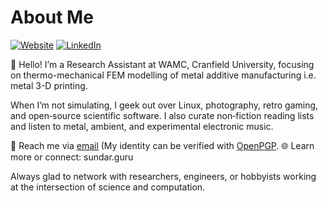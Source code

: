 # About Me

[![Website](https://img.shields.io/badge/website-sundar.guru-blue)](https://sundar.guru)
[![LinkedIn](https://img.shields.io/badge/linkedin-sundarguru-blue)](https://www.linkedin.com/in/sundar-guru)

👋 Hello! I’m a Research Assistant at WAMC, Cranfield University, focusing on thermo-mechanical FEM modelling of metal additive manufacturing i.e. metal 3-D printing.

When I’m not simulating, I geek out over Linux, photography, retro gaming, and open‑source scientific software. I also curate non‑fiction reading lists and listen to metal, ambient, and experimental electronic music.

🔐 Reach me via [email](mailto:sundar@sundar.guru) (My identity can be verified with [OpenPGP](https://gist.github.com/divergentrain/1731c1b2511553c8c58f322fdf7078d0).
🌐 Learn more or connect: sundar.guru

Always glad to network with researchers, engineers, or hobbyists working at the intersection of science and computation.
